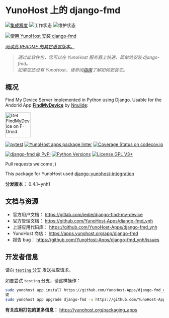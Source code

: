 <!--
注意：此 README 由 <https://github.com/YunoHost/apps/tree/master/tools/readme_generator> 自动生成
请勿手动编辑。
-->

# YunoHost 上的 django-fmd

[![集成程度](https://dash.yunohost.org/integration/django-fmd.svg)](https://dash.yunohost.org/appci/app/django-fmd) ![工作状态](https://ci-apps.yunohost.org/ci/badges/django-fmd.status.svg) ![维护状态](https://ci-apps.yunohost.org/ci/badges/django-fmd.maintain.svg)

[![使用 YunoHost 安装 django-fmd](https://install-app.yunohost.org/install-with-yunohost.svg)](https://install-app.yunohost.org/?app=django-fmd)

*[阅读此 README 的其它语言版本。](./ALL_README.md)*

> *通过此软件包，您可以在 YunoHost 服务器上快速、简单地安装 django-fmd。*  
> *如果您还没有 YunoHost，请参阅[指南](https://yunohost.org/install)了解如何安装它。*

## 概况

Find My Device Server implemented in Python using Django.
Usable for the Andorid App [**FindMyDevice**](https://gitlab.com/Nulide/findmydevice/) by [Nnulide](https://nulide.de/):

[<img src="https://fdroid.gitlab.io/artwork/badge/get-it-on.png" alt="Get FindMyDevice on F-Droid" height="80">](https://f-droid.org/packages/de.nulide.findmydevice/)

[![pytest](https://github.com/YunoHost-Apps/django-fmd_ynh/actions/workflows/pytest.yml/badge.svg?branch=master)](https://github.com/YunoHost-Apps/django-fmd_ynh/actions/workflows/pytest.yml) [![YunoHost apps package linter](https://github.com/YunoHost-Apps/django-fmd_ynh/actions/workflows/package_linter.yml/badge.svg)](https://github.com/YunoHost-Apps/django-fmd_ynh/actions/workflows/package_linter.yml) [![Coverage Status on codecov.io](https://codecov.io/gh/YunoHost-Apps/django-fmd_ynh/branch/master/graph/badge.svg)](https://codecov.io/gh/YunoHost-Apps/django-fmd_ynh)

[![django-fmd @ PyPi](https://img.shields.io/pypi/v/django-fmd?label=django-fmd%20%40%20PyPi)](https://pypi.org/project/django-fmd/)
[![Python Versions](https://img.shields.io/pypi/pyversions/django-fmd)](https://gitlab.com/jedie/django-find-my-device/-/blob/main/pyproject.toml)
[![License GPL V3+](https://img.shields.io/pypi/l/django-fmd)](https://gitlab.com/jedie/django-find-my-device/-/blob/main/LICENSE)

Pull requests welcome ;)

This package for YunoHost used [django-yunohost-integration](https://github.com/YunoHost-Apps/django_yunohost_integration)


**分发版本：** 0.4.1~ynh1
## 文档与资源

- 官方用户文档： <https://gitlab.com/jedie/django-find-my-device>
- 官方管理文档： <https://github.com/YunoHost-Apps/django-fmd_ynh>
- 上游应用代码库： <https://github.com/YunoHost-Apps/django-fmd_ynh>
- YunoHost 商店： <https://apps.yunohost.org/app/django-fmd>
- 报告 bug： <https://github.com/YunoHost-Apps/django-fmd_ynh/issues>

## 开发者信息

请向 [`testing` 分支](https://github.com/YunoHost-Apps/django-fmd_ynh/tree/testing) 发送拉取请求。

如要尝试 `testing` 分支，请这样操作：

```bash
sudo yunohost app install https://github.com/YunoHost-Apps/django-fmd_ynh/tree/testing --debug
或
sudo yunohost app upgrade django-fmd -u https://github.com/YunoHost-Apps/django-fmd_ynh/tree/testing --debug
```

**有关应用打包的更多信息：** <https://yunohost.org/packaging_apps>
